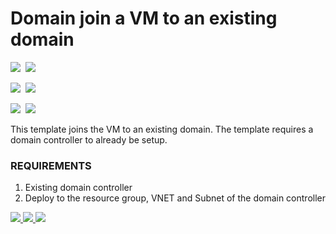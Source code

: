 # Domain join a VM to an existing domain

<IMG SRC="https://azbotstorage.blob.core.windows.net/badges/201-vm-domain-join/PublicLastTestDate.svg" />&nbsp;
<IMG SRC="https://azbotstorage.blob.core.windows.net/badges/201-vm-domain-join/PublicDeployment.svg" />&nbsp;

<IMG SRC="https://azbotstorage.blob.core.windows.net/badges/201-vm-domain-join/FairfaxLastTestDate.svg" />&nbsp;
<IMG SRC="https://azbotstorage.blob.core.windows.net/badges/201-vm-domain-join/FairfaxDeployment.svg" />&nbsp;

<IMG SRC="https://azbotstorage.blob.core.windows.net/badges/201-vm-domain-join/BestPracticeResult.svg" />&nbsp;
<IMG SRC="https://azbotstorage.blob.core.windows.net/badges/201-vm-domain-join/CredScanResult.svg" />&nbsp;

This template joins the VM to an existing domain. The template requires a domain controller to already be setup.

### REQUIREMENTS
1. Existing domain controller
2. Deploy to the resource group, VNET and Subnet of the domain controller

<a href="https://portal.azure.com/#create/Microsoft.Template/uri/https%3A%2F%2Fraw.githubusercontent.com%2FAzure%2Fazure-quickstart-templates%2Fmaster%2F201-vm-domain-join%2Fazuredeploy.json" target="_blank">
    <img src="http://azuredeploy.net/deploybutton.png"/>
</a>
<a href="https://portal.azure.us/#create/Microsoft.Template/uri/https%3A%2F%2Fraw.githubusercontent.com%2FAzure%2Fazure-quickstart-templates%2Fmaster%2F201-vm-domain-join%2Fazuredeploy.json" target="_blank">
    <img src="http://azuredeploy.net/AzureGov.png"/>
</a>
<a href="http://armviz.io/#/?load=https%3A%2F%2Fraw.githubusercontent.com%2FAzure%2Fazure-quickstart-templates%2Fmaster%2F201-vm-domain-join%2Fazuredeploy.json" target="_blank">
    <img src="http://armviz.io/visualizebutton.png"/>
</a>

